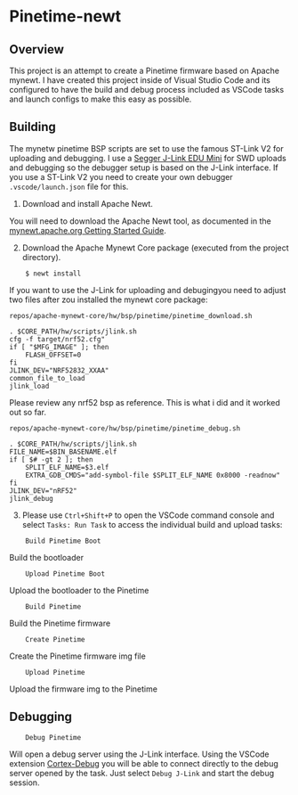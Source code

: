 <!--
#
# Licensed to the Apache Software Foundation (ASF) under one
# or more contributor license agreements.  See the NOTICE file
# distributed with this work for additional information
# regarding copyright ownership.  The ASF licenses this file
# to you under the Apache License, Version 2.0 (the
# "License"); you may not use this file except in compliance
# with the License.  You may obtain a copy of the License at
#
# http://www.apache.org/licenses/LICENSE-2.0
#
# Unless required by applicable law or agreed to in writing,
# software distributed under the License is distributed on an
# "AS IS" BASIS, WITHOUT WARRANTIES OR CONDITIONS OF ANY
#  KIND, either express or implied.  See the License for the
# specific language governing permissions and limitations
# under the License.
#
-->

# Pinetime-newt

## Overview

This project is an attempt to create a Pinetime firmware based on Apache mynewt. I have created this project inside of Visual Studio Code and its configured to have the build and debug process included as VSCode tasks and launch configs to make this easy as possible.

## Building

The mynetw pinetime BSP scripts are set to use the famous ST-Link V2 for uploading and debugging. I use a [Segger J-Link EDU Mini](https://www.segger.com/products/debug-probes/j-link/models/j-link-edu-mini/) for SWD uploads and debugging so the debugger setup is based on the J-Link interface. If you use a ST-Link V2 you need to create your own debugger `.vscode/launch.json` file for this.

1. Download and install Apache Newt.

You will need to download the Apache Newt tool, as documented in the [mynewt.apache.org Getting Started Guide](https://mynewt.apache.org/latest/get_started/index.html).

2. Download the Apache Mynewt Core package (executed from the project directory).

```no-highlight
    $ newt install
```

If you want to use the J-Link for uploading and debugingyou need to adjust two files after zou installed the mynewt core package:

`repos/apache-mynewt-core/hw/bsp/pinetime/pinetime_download.sh`

```no-highlight
. $CORE_PATH/hw/scripts/jlink.sh
cfg -f target/nrf52.cfg"
if [ "$MFG_IMAGE" ]; then
    FLASH_OFFSET=0
fi
JLINK_DEV="NRF52832_XXAA"
common_file_to_load
jlink_load
```

Please review any nrf52 bsp as reference. This is what i did and it worked out so far.

`repos/apache-mynewt-core/hw/bsp/pinetime/pinetime_debug.sh`
```no-highlight
. $CORE_PATH/hw/scripts/jlink.sh
FILE_NAME=$BIN_BASENAME.elf
if [ $# -gt 2 ]; then
    SPLIT_ELF_NAME=$3.elf
    EXTRA_GDB_CMDS="add-symbol-file $SPLIT_ELF_NAME 0x8000 -readnow"
fi
JLINK_DEV="nRF52"
jlink_debug
```

3. Please use `Ctrl+Shift+P` to open the VSCode command console and select `Tasks: Run Task` to access the individual build and upload tasks:

```no-highlight
    Build Pinetime Boot
```

Build the bootloader

```no-highlight
    Upload Pinetime Boot
```

Upload the bootloader to the Pinetime

```no-highlight
    Build Pinetime
```

Build the Pinetime firmware

```no-highlight
    Create Pinetime
```

Create the Pinetime firmware img file

```no-highlight
    Upload Pinetime
```

Upload the firmware img to the Pinetime

## Debugging

```no-highlight
    Debug Pinetime
```

Will open a debug server using the J-Link interface. Using the VSCode extension [Cortex-Debug](https://marketplace.visualstudio.com/items?itemName=marus25.cortex-debug) you will be able to connect directly to the debug server opened by the task. Just select `Debug J-Link` and start the debug session.
